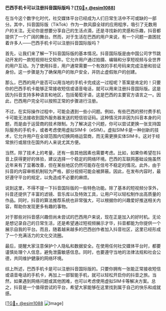 **巴西手机卡可以注册抖音国际版吗？[[TG💪+ @esim1088](https://t.me/s/esim1088)]**

在当今这个数字化时代，社交媒体平台已经成为人们日常生活中不可或缺的一部分。其中，抖音国际版（TikTok）作为一款风靡全球的应用程序，吸引了无数用户的关注。无论你是想要分享自己的生活点滴，还是寻找新的灵感和乐趣，抖音都提供了一个广阔的舞台。然而，对于生活在巴西的用户来说，有一个问题一直困扰着许多人——巴西手机卡可以注册抖音国际版吗？

首先，让我们来了解一下抖音国际版的基本情况。抖音国际版是由中国公司字节跳动开发的一款短视频社交软件。它允许用户通过拍摄、编辑和分享短视频与全世界的用户互动。为了使用抖音，用户通常需要一个有效的手机号码来完成注册和验证身份。这一步骤是为了确保用户的账户安全，并防止虚假账户的创建。

那么，巴西的用户是否可以用当地的手机卡完成这一过程呢？答案是肯定的！只要你的巴西手机卡能够正常接收短信或语音电话，就可以用来注册抖音国际版。这是因为抖音支持多种语言和地区，包括葡萄牙语，这是巴西的主要官方语言之一。因此，巴西用户完全可以按照正常的步骤进行注册。

不过，在实际操作过程中，可能会遇到一些小问题。例如，有些巴西的预付费手机卡可能无法接收到国外服务器发送的短信验证码。这种情况并非因为抖音本身的问题，而是由于运营商的技术限制。为了解决这个问题，你可以尝试更换一张支持国际服务的手机卡，或者考虑使用虚拟SIM卡（eSIM）。虚拟SIM卡是一种创新的技术，它允许用户在全球范围内切换网络运营商，而无需更换实体SIM卡。这对于经常旅行或居住在国外的人来说尤其方便。

当然，除了技术上的考量，还有一些其他因素也需要考虑。比如，如果你希望在抖音上获得更好的体验，建议选择一个稳定的网络环境。巴西的互联网基础设施虽然近年来有了显著改善，但在某些地区仍然可能存在信号不稳定的情况。此外，由于抖音的内容审核机制较为严格，部分视频可能会被屏蔽。因此，在发布内容时，最好遵守平台的规定，以免造成不必要的麻烦。

说到这里，不得不提一下抖音国际版的一些特色功能。除了基本的短视频分享外，抖音还提供了丰富的滤镜、音乐库以及特效工具，让用户可以轻松制作出高质量的作品。同时，抖音的算法推荐系统也非常强大，可以根据你的兴趣爱好推送相关内容，帮助你发现更多有趣的事物。

对于那些对抖音感兴趣但尚未尝试的巴西用户来说，现在正是加入的好时机。无论是想记录自己的日常生活，还是希望通过短视频展示才华，抖音都能为你提供一个展示自我的平台。而且，随着越来越多的巴西创作者加入抖音社区，这里已经形成了一个充满活力的文化交流圈。

最后，提醒大家注意保护个人隐私和数据安全。在使用任何社交媒体平台时，都要谨慎处理个人信息，避免泄露敏感信息。同时，也要遵守当地的法律法规和社会公德，共同维护健康的网络环境。

综上所述，巴西手机卡是可以注册抖音国际版的。只要你拥有一张能正常接收短信或语音电话的手机卡，再加上一部智能手机，就可以轻松开启你的抖音之旅。当然，如果遇到网络问题或其他困难，也可以考虑使用虚拟SIM卡等解决方案。总之，抖音是一个值得尝试的平台，希望大家能够在这里找到属于自己的快乐和成就感。

[[TG💪+ @esim1088](https://t.me/s/esim1088) ![Image](https://i.postimg.cc/4NQfJmqS/Snipaste-2025-05-13-00-14-12.png)]